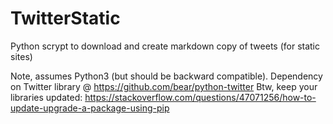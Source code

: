 # TwitterStatic
Python scrypt to download and create markdown copy of tweets (for static sites)

Note, assumes Python3 (but should be backward compatible).
Dependency on Twitter library @ https://github.com/bear/python-twitter
Btw, keep your libraries updated: https://stackoverflow.com/questions/47071256/how-to-update-upgrade-a-package-using-pip
